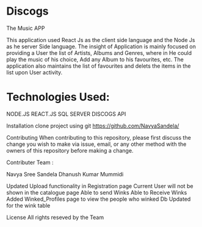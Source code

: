 # Discogs
The Music APP

This application used React Js as the client side language and the Node Js as he server Side language. The insight of Application is mainly focused on providing a User the list of Artists, Albums and Genres, where in He could play the music of his choice, Add any Album to his favourites, etc. The application also maintains the list of favourites and delets the items in the list upon User activity.

# Technologies Used:

NODE.JS
REACT.JS
SQL SERVER
DISCOGS API

Installation clone project using git https://github.com/NavyaSandela/

Contributing When contributing to this repository, please first discuss the change you wish to make via issue, email, or any other method with the owners of this repository before making a change.

Contributer Team :

Navya Sree Sandela 
Dhanush Kumar Mummidi

Updated Upload functionality in Registration page Current User will not be shown in the catalogue page Able to send Winks Able to Receive Winks Added Winked_Profiles page to view the people who winked Db Updated for the wink table

License
All rights reseved by the Team
